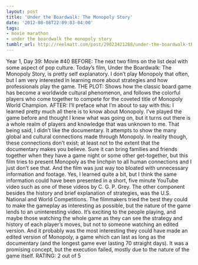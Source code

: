 ```yaml
---
layout: post
title: 'Under the Boardwalk: The Monopoly Story'
date: '2012-08-08T22:09:03-04:00'
tags:
- movie marathon
- under the boardwalk the monopoly story
tumblr_url: http://reelmatt.com/post/29023421288/under-the-boardwalk-the-monopoly-story
---
```

Year 1, Day 39: Movie #40
BEFORE: The next two films on the list deal with some aspect of pop culture. Today’s film, Under the Boardwalk: The Monopoly Story, is pretty self explanatory. I don’t play Monopoly that often, but I am very interested in learning more about strategies and how professionals play the game.
THE PLOT: Shows how the classic board game has become a worldwide cultural phenomenon, and follows the colorful players who come together to compete for the coveted title of Monopoly World Champion.
AFTER: I’ll preface what I’m about to say with this: I learned pretty much all there is to know about Monopoly. I’ve played the game before and thought I knew what was going on, but it turns out there is a whole realm of players and knowledge that was unknown to me.
That being said, I didn’t like the documentary. It attempts to show the many global and cultural connections made through Monopoly. In reality though, these connections don’t exist; at least not to the extent that the documentary makes you believe. Sure it can bring families and friends together when they have a game night or some other get-together, but this film tries to present Monopoly as the linchpin to all human connections and I just don’t see that.
And the film was just way too bloated with unnecessary information and footage. Yes, I learned quite a bit, but I think the same information could have been presented in a short, five minute YouTube video such as one of these videos by C. G. P. Grey. The other component besides the history and brief explanation of strategies, was the U.S. National and World Competitions. The filmmakers tried the best they could to make the gameplay as interesting as possible, but the nature of the game lends to an uninteresting video. It’s exciting to the people playing, and maybe those watching the whole game as they can see the strategy and history of each player’s moves, but not to someone watching an edited version. And it probably was the most interesting they could have made an edited version of Monopoly, a game which can last as long as the documentary (and the longest game ever lasting 70 straight days).
It was a promising concept, but the execution failed, mostly due to the nature of the game itself.
RATING: 2 out of 5
